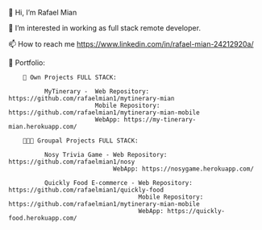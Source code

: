 👋 Hi, I’m Rafael Mian

👀 I’m interested in working as full stack remote developer.

📫 How to reach me https://www.linkedin.com/in/rafael-mian-24212920a/

🧳 Portfolio:

        🕺 Own Projects FULL STACK:

              MyTinerary -  Web Repository: https://github.com/rafaelmian1/mytinerary-mian 
                            Mobile Repository: https://github.com/rafaelmian1/mytinerary-mian-mobile
                            WebApp: https://my-tinerary-mian.herokuapp.com/

        🧑‍🤝‍🧑 Groupal Projects FULL STACK:

              Nosy Trivia Game - Web Repository: https://github.com/rafaelmian1/nosy
                                 WebApp: https://nosygame.herokuapp.com/

              Quickly Food E-commerce - Web Repository: https://github.com/rafaelmian1/quickly-food
                                        Mobile Repository: https://github.com/rafaelmian1/mytinerary-mian-mobile
                                        WebApp: https://quickly-food.herokuapp.com/
